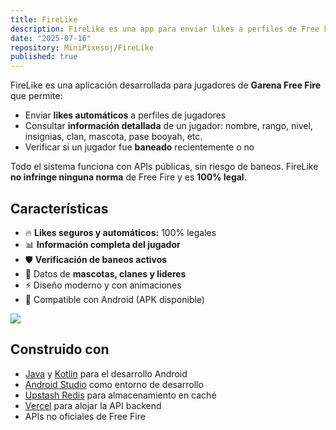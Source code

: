 ```yaml
---
title: FireLike
description: FireLike es una app para enviar likes a perfiles de Free Fire y consultar información detallada de jugadores. Es completamente segura, legal y de código abierto.
date: "2025-07-16"
repository: MiniPixesoj/FireLike
published: true
---
```


FireLike es una aplicación desarrollada para jugadores de **Garena Free Fire** que permite:

- Enviar **likes automáticos** a perfiles de jugadores  
- Consultar **información detallada** de un jugador: nombre, rango, nivel, insignias, clan, mascota, pase booyah, etc.  
- Verificar si un jugador fue **baneado** recientemente o no

Todo el sistema funciona con APIs públicas, sin riesgo de baneos. FireLike **no infringe ninguna norma** de Free Fire y es **100% legal**.

## Características

- 🔥 **Likes seguros y automáticos:** 100% legales  
- 📊 **Información completa del jugador**  
- 🛡️ **Verificación de baneos activos**  
- 🐾 Datos de **mascotas, clanes y lideres**  
- ⚡ Diseño moderno y con animaciones  
- 📱 Compatible con Android (APK disponible)  

![](https://firelike.vercel.app/assets/screenshot.png)

## Construido con

- [Java](https://www.java.com) y [Kotlin](https://kotlinlang.org) para el desarrollo Android  
- [Android Studio](https://developer.android.com/studio) como entorno de desarrollo  
- [Upstash Redis](https://upstash.com) para almacenamiento en caché  
- [Vercel](https://vercel.com) para alojar la API backend  
- APIs no oficiales de Free Fire
